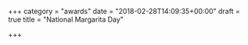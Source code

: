 +++
category = "awards"
date = "2018-02-28T14:09:35+00:00"
draft = true
title = "National Margarita Day"

+++
